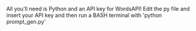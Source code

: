 All you'll need is Python and an API key for WordsAPI!
Edit the py file and insert your API key and then run a BASH terminal with 'python prompt_gen.py'

